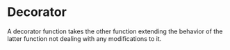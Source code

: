 # Decorator
A decorator function takes the other function extending the behavior of the latter function not dealing with any modifications to it.
